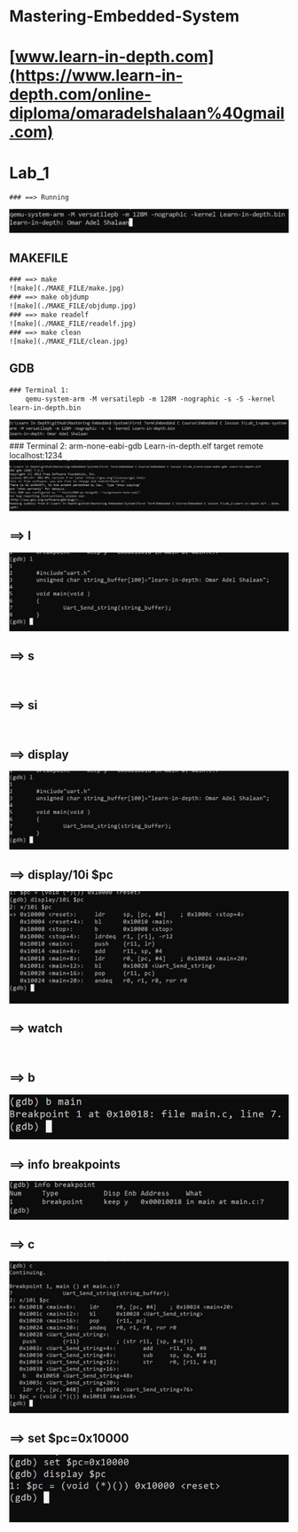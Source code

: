 # Mastering-Embedded-System
# [www.learn-in-depth.com](https://www.learn-in-depth.com/online-diploma/omaradelshalaan%40gmail.com)

# Lab_1
	### ==> Running
![Running](./Running.jpg)
## MAKEFILE
	### ==> make
	![make](./MAKE_FILE/make.jpg)
	### ==> make objdump
	![make](./MAKE_FILE/objdump.jpg)
	### ==> make readelf
	![make](./MAKE_FILE/readelf.jpg)
	### ==> make clean
	![make](./MAKE_FILE/clean.jpg)

## GDB
	### Terminal 1:
		qemu-system-arm -M versatilepb -m 128M -nographic -s -S -kernel  learn-in-depth.bin
![run](./GDB/run.jpg)
	### Terminal 2:
		arm-none-eabi-gdb Learn-in-depth.elf
		target remote localhost:1234
![](./GDB/done.jpg)


## ==> l
![l](GDB/l.jpg)
## ==> s
![]()
## ==> si
![]()
## ==> display
![](GDB/l.jpg)
## ==> display/10i $pc 
![](GDB/display.jpg)
## ==> watch
![]()
## ==> b
![](GDB/b.jpg)
## ==> info breakpoints
![info_breakpoint](./GDB/info_breakpoint.jpg)
## ==> c
![c](GDB/c.jpg)
## ==> set $pc=0x10000
![set_display](./GDB/set_display.jpg)
